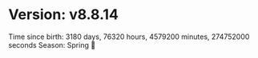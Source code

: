 # Version: v8.8.14
Time since birth: 3180 days, 76320 hours, 4579200 minutes, 274752000 seconds
Season: Spring 🌸
